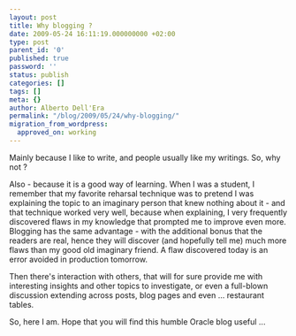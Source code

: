 ```yaml
---
layout: post
title: Why blogging ?
date: 2009-05-24 16:11:19.000000000 +02:00
type: post
parent_id: '0'
published: true
password: ''
status: publish
categories: []
tags: []
meta: {}
author: Alberto Dell'Era
permalink: "/blog/2009/05/24/why-blogging/"
migration_from_wordpress:
  approved_on: working
---
```

Mainly because I like to write, and people usually like my writings. So, why not ?

Also - because it is a good way of learning. When I was a student, I remember that my favorite reharsal technique was to pretend I was explaining the topic to an imaginary person that knew nothing about it - and that technique worked very well, because when explaining, I very frequently discovered flaws in my knowledge that prompted me to improve even more. Blogging has the same advantage - with the additional bonus that the readers are real, hence they will discover (and hopefully tell me) much more flaws than my good old imaginary friend. A flaw discovered today is an error avoided in production tomorrow.

Then there's interaction with others, that will for sure provide me with interesting insights and other topics to investigate, or even a full-blown discussion extending across posts, blog pages and even ... restaurant tables.

So, here I am. Hope that you will find this humble Oracle blog useful ...
